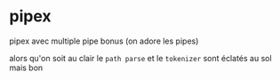 # pipex
pipex avec multiple pipe bonus (on adore les pipes)


alors qu'on soit au clair le `path parse` et le `tokenizer` sont éclatés au sol mais bon
